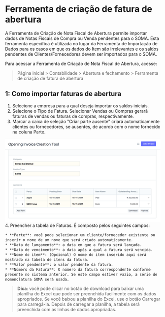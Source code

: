# Ferramenta de criação de fatura de abertura


A Ferramenta de Criação de Nota Fiscal de Abertura permite importar dados de Notas Fiscais de Compra ou Venda pendentes para o SOMA. Esta ferramenta específica é utilizada no lugar da Ferramenta de Importação de Dados para os casos em que os dados do Item são irrelevantes e os saldos pendentes de Clientes/Fornecedores devem ser importados para o SOMA.


Para acessar a Ferramenta de Criação de Nota Fiscal de Abertura, acesse:



> 
> Página inicial > Contabilidade > Abertura e fechamento > Ferramenta de criação de fatura de abertura
> 
> 
> 


## 1: Como importar faturas de abertura


1. Selecione a empresa para a qual deseja importar os saldos iniciais.
2. Selecione o Tipo de Fatura. Selecionar Vendas ou Compras gerará faturas de vendas ou faturas de compras, respectivamente.
3. Marcar a caixa de seleção "Criar parte ausente" criará automaticamente clientes ou fornecedores, se ausentes, de acordo com o nome fornecido na coluna Parte.


![Ferramenta de criação de fatura de abertura](/files/opening-invoice-creation-tool.png)
4. Preencher a tabela de Faturas. É composto pelos seguintes campos:


	* **Parte**: você pode selecionar um cliente/fornecedor existente ou inserir o nome de um novo que será criado automaticamente.
	* **Data de lançamento**: a data em que a fatura será lançada.
	* **Data de vencimento**: a data após a qual a fatura será vencida.
	* **Nome do item**: (Opcional) O nome do item inserido aqui será mostrado na tabela de itens da fatura.
	* **Valor pendente**: o valor pendente da fatura.
	* **Número da Fatura**: O número da fatura correspondente conforme presente no sistema anterior. Se este campo estiver vazio, a série de nomenclatura SOMA será usada.



> 
> **Dica**: você pode clicar no botão de download para baixar uma planilha do Excel que pode ser preenchida facilmente com os dados apropriados. Se você baixou a planilha do Excel, use o botão Carregar para carregá-la. Depois de carregar a planilha, a tabela será preenchida com as linhas de dados apropriadas.
> 
> 
> 


